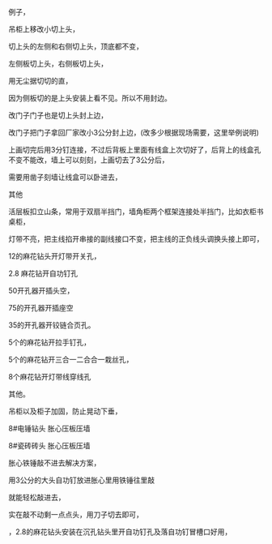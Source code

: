 例子，

吊柜上移改小切上头，

切上头的左侧和右侧切上头，顶底都不变，

左侧板切上头，右侧板切上头，


用无尘据切切的直，


因为侧板切的是上头安装上看不见。所以不用封边。







改门子门子也是切上头封上边，


改门子把门子拿回厂家改小3公分封上边，(改多少根据现场需要，这里举例说明)

上画切完后用3分钉连接，不过后背板上里面有线盒上次切好了，后背上的线盒孔不变不能改，墙上可以刻刻，上画切去了3公分后，


需要用凿子刻墙让线盒可以卧进去，



其他


活层板扣立山条，常用于双扇半挡门，墙角柜两个框架连接处半挡门，比如衣柜书桌柜，



灯带不亮，把主线掐开串接的副线接口不变，把主线的正负线头调换头接上即可，



12的麻花钻头开灯带开关孔，


2.8  麻花钻开自功钉孔


50开孔器开插头空，



75的开孔器开插座空



35的开孔器开铰链合页孔。


5个的麻花钻开拉手钉孔，

5个的麻花钻开三合一二合合一栽丝孔，


8个麻花钻开灯带线穿线孔


其他。

吊柜以及柜子加固，防止晃动下垂，

8#电锤钻头  胀心压板压墙

8#瓷砖砖头   胀心压板压墙


胀心铁锤敲不进去解决方案，


用3公分的大头自功钉放进胀心里用铁锤往里敲

就能轻松敲进去，

实在敲不动剩一点点头，用刀子切去即可，




，2.8的麻花钻头安装在沉孔钻头里开自功钉孔及落自功钉冒槽口好用，


























